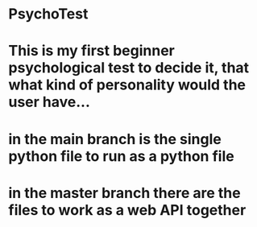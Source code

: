 # PsychoTest
# This is my first beginner psychological test to decide it, that what kind of personality would the user have...

# in the main branch is the single python file to run as a python file
# in the master branch there are the files to work as a web API together
